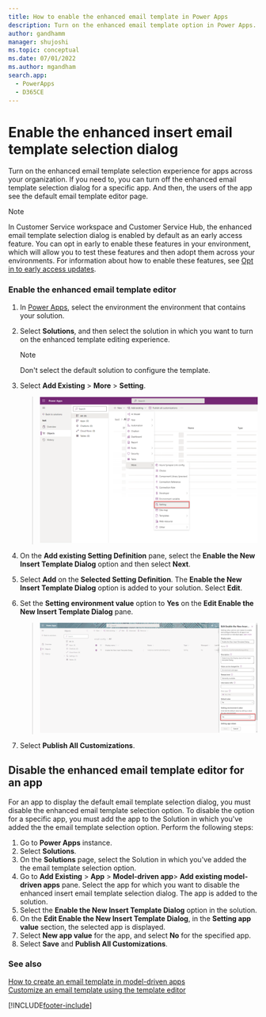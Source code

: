 ```yaml
---
title: How to enable the enhanced email template in Power Apps
description: Turn on the enhanced email template option in Power Apps.
author: gandhamm
manager: shujoshi
ms.topic: conceptual
ms.date: 07/01/2022
ms.author: mgandham
search.app: 
  - PowerApps
  - D365CE
---
```


# Enable the enhanced insert email template selection dialog


Turn on the enhanced email template selection experience for apps across your organization. If you need to, you can turn off the enhanced email template selection dialog for a specific app. And then, the users of the app see the default email template editor page.

> [!NOTE]
>  In Customer Service workspace and Customer Service Hub, the enhanced email template selection dialog is enabled by default as an early access feature. You can opt in early to enable these features in your environment, which will allow you to test these features and then adopt them across your environments. 
For information about how to enable these features, see [Opt in to early access updates](/power-platform/admin/opt-in-early-access-updates).

### Enable the enhanced email template editor

1. In [Power Apps](https://make.preview.powerapps.com/), select the environment the environment that contains your solution.
2. Select **Solutions**, and then select the solution in which you want to turn on the enhanced template editing experience.
   > [!NOTE]
   > Don't select the default solution to configure the template.
4. Select **Add Existing** > **More** > **Setting**.

   > ![Add a setting to a solution](media/usr-soln-setting.png)
1. On the **Add existing Setting Definition** pane, select the **Enable the New Insert Template Dialog** option and then select **Next**.
1. Select **Add** on the **Selected Setting Definition**. The **Enable the New Insert Template Dialog** option is added to your solution. Select **Edit**.
1. Set the **Setting environment value** option to **Yes** on the **Edit Enable the New Insert Template Dialog** pane.
   > ![Set the variable to no](media/new_email_template_envvar.png)
1. Select **Publish All Customizations**.

## Disable the enhanced email template editor for an app

For an app to display the default email template selection dialog, you must disable the enhanced email template selection option. To disable the option for a specific app, you must add the app to the Solution in which you've added the the email template selection option. Perform the following steps:

1. Go to **Power Apps** instance.
2. Select **Solutions**.
1. On the **Solutions** page, select the Solution in which you've added the the email template selection option.
1. Go to **Add Existing** > **App** > **Model-driven app**> **Add existing model-driven apps** pane. Select the app for which you want to disable the enhanced insert email template selection dialog. The app is added to the solution. 
1. Select the **Enable the New Insert Template Dialog** option in the solution.
1. On the **Edit Enable the New Insert Template Dialog**, in the **Setting app value** section, the selected app is displayed. 
2. Select **New app value** for the app, and select **No** for the specified app. 
4. Select **Save** and **Publish All Customizations**.

### See also

[How to create an email template  in model-driven apps](/power-apps/user/email-template-create)  
[Customize an email template using the template editor](/power-apps/user/cs-template-options)

[!INCLUDE[footer-include](../includes/footer-banner.md)]
